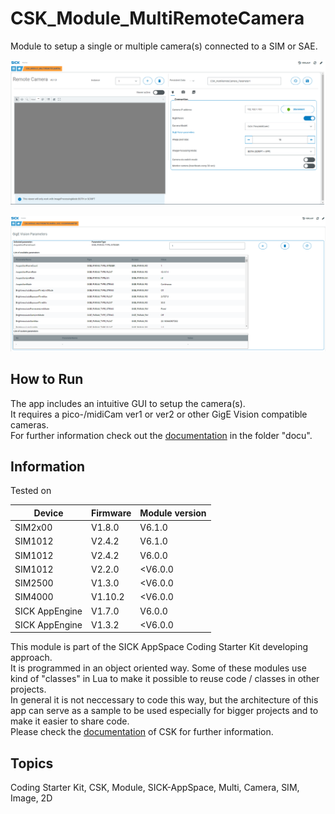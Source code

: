 # CSK_Module_MultiRemoteCamera

Module to setup a single or multiple camera(s) connected to a SIM or SAE.  

![](./docu/media/UI_Screenshot_Main.png)  

![](./docu/media/UI_Screenshot_GigEVision.png)

## How to Run

The app includes an intuitive GUI to setup the camera(s).  
It requires a pico-/midiCam ver1 or ver2 or other GigE Vision compatible cameras.  
For further information check out the [documentation](https://raw.githack.com/SICKAppSpaceCodingStarterKit/CSK_Module_MultiRemoteCamera/main/CSK_Module_MultiRemoteCamera.html) in the folder "docu".

## Information

Tested on  

|Device|Firmware|Module version|
|--|--|--|
|SIM2x00|V1.8.0|V6.1.0|
|SIM1012|V2.4.2|V6.1.0|
|SIM1012|V2.4.2|V6.0.0|
|SIM1012|V2.2.0|<V6.0.0|
|SIM2500|V1.3.0|<V6.0.0|
|SIM4000|V1.10.2|<V6.0.0|
|SICK AppEngine|V1.7.0|V6.0.0|
|SICK AppEngine|V1.3.2|<V6.0.0|

This module is part of the SICK AppSpace Coding Starter Kit developing approach.  
It is programmed in an object oriented way. Some of these modules use kind of "classes" in Lua to make it possible to reuse code / classes in other projects.  
In general it is not neccessary to code this way, but the architecture of this app can serve as a sample to be used especially for bigger projects and to make it easier to share code.  
Please check the [documentation](https://github.com/SICKAppSpaceCodingStarterKit/.github/blob/main/docu/SICKAppSpaceCodingStarterKit_Documentation.md) of CSK for further information.  

## Topics

Coding Starter Kit, CSK, Module, SICK-AppSpace, Multi, Camera, SIM, Image, 2D
